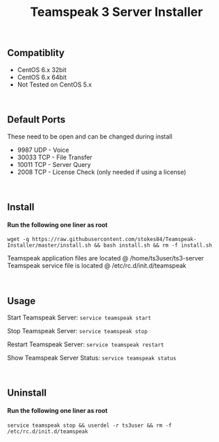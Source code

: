 <h1 align='center'>Teamspeak 3 Server Installer</h1>

<br>

Compatiblity
----------------
+ CentOS 6.x 32bit
+ CentOS 6.x 64bit
+ Not Tested on CentOS 5.x

<br/>

Default Ports
-----------------
These need to be open and can be changed during install
+ 9987 UDP - Voice
+ 30033 TCP - File Transfer
+ 10011 TCP - Server Query
+ 2008 TCP - License Check (only needed if using a license)

<br/>

Install
-----------

#### Run the following one liner as root
```
wget -q https://raw.githubusercontent.com/stokes84/Teamspeak-Installer/master/install.sh && bash install.sh && rm -f install.sh
```
Teamspeak application files are located @ /home/ts3user/ts3-server<br/>
Teamspeak service file is located @ /etc/rc.d/init.d/teamspeak

<br/>

Usage
---------

Start Teamspeak Server: ```service teamspeak start```

Stop Teamspeak Server: ```service teamspeak stop```

Restart Teamspeak Server: ```service teamspeak restart```

Show Teamspeak Server Status: ```service teamspeak status```

<br/>

Uninstall
-------------

#### Run the following one liner as root
```service teamspeak stop && userdel -r ts3user && rm -f /etc/rc.d/init.d/teamspeak```
